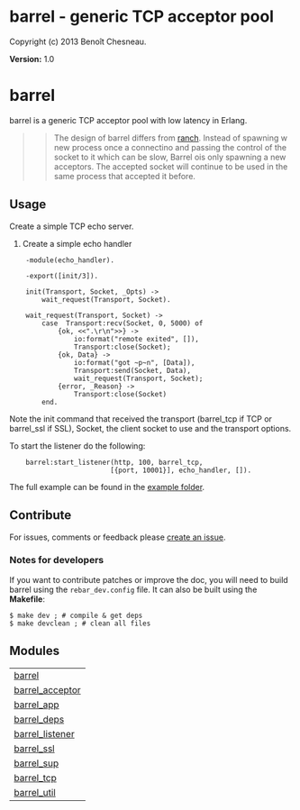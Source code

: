 

# barrel - generic TCP acceptor pool #

Copyright (c) 2013 Benoît Chesneau.

__Version:__ 1.0

# barrel

barrel is a generic TCP acceptor pool with low latency in Erlang.

>> The design of barrel differs from
>> [ranch](http://github.com/extend/ranch). Instead of spawning w new
>> process once a connectino and passing the control of the socket to it
>> which can be slow, Barrel ois only spawning a new acceptors. The
>> accepted socket will continue to be used in the same process that
>> accepted it before.

## Usage

Create a simple TCP echo server.

1. Create a simple echo handler

```
    -module(echo_handler).

    -export([init/3]).

    init(Transport, Socket, _Opts) ->
        wait_request(Transport, Socket).

    wait_request(Transport, Socket) ->
        case  Transport:recv(Socket, 0, 5000) of
            {ok, <<".\r\n">>} ->
                io:format("remote exited", []),
                Transport:close(Socket);
            {ok, Data} ->
                io:format("got ~p~n", [Data]),
                Transport:send(Socket, Data),
                wait_request(Transport, Socket);
            {error, _Reason} ->
                Transport:close(Socket)
        end.
```

Note the init command that received the transport (barrel_tcp if TCP or
barrel_ssl if SSL), Socket, the client socket to use and the transport
options.

To start the listener do the following:

```
    barrel:start_listener(http, 100, barrel_tcp,
                         [{port, 10001}], echo_handler, []).
```

The full example can be found in the [example folder](http://github.com/benoitc/barrel/tree/master/example/echo).

## Contribute

For issues, comments or feedback please [create an
issue](http://github.com/benoitc/barrel/issues).

### Notes for developers

If you want to contribute patches or improve the doc, you will need to
build barrel using the `rebar_dev.config`  file. It can also be built
using the **Makefile**:

```
$ make dev ; # compile & get deps
$ make devclean ; # clean all files
```



## Modules ##


<table width="100%" border="0" summary="list of modules">
<tr><td><a href="barrel.md" class="module">barrel</a></td></tr>
<tr><td><a href="barrel_acceptor.md" class="module">barrel_acceptor</a></td></tr>
<tr><td><a href="barrel_app.md" class="module">barrel_app</a></td></tr>
<tr><td><a href="barrel_deps.md" class="module">barrel_deps</a></td></tr>
<tr><td><a href="barrel_listener.md" class="module">barrel_listener</a></td></tr>
<tr><td><a href="barrel_ssl.md" class="module">barrel_ssl</a></td></tr>
<tr><td><a href="barrel_sup.md" class="module">barrel_sup</a></td></tr>
<tr><td><a href="barrel_tcp.md" class="module">barrel_tcp</a></td></tr>
<tr><td><a href="barrel_util.md" class="module">barrel_util</a></td></tr></table>

